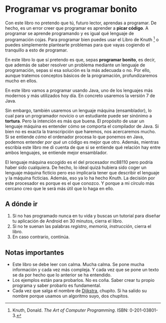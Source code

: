 # Programar vs programar bonito

Con este libro no pretendo que tú, futuro lector, aprendas a programar. De hecho, es un error creer que programar es aprender a **picar código**. A programar se aprende programando y es igual qué lenguaje de programación cojas. Para programar bien puedes usar el Libro de Knuth [^1] o puedes simplemente plantearte problemas para que vayas cogiendo el tranquillo a esto de programar.

En este libro lo que sí pretendo es que, sepas **programar bonito**, es decir, que además de saber resolver un problema mediante un lenguaje de programación, sepas si esa solución es la más adecuada o no. Por ello, aunque tratemos conceptos básicos de la programación, profundizaremos mucho en ellos.

En este libro vamos a programar usando Java, uno de los lenguajes más modernos y más utilizados hoy día. En concreto usaremos la versión 7 de Java.

Sin embargo, también usaremos un lenguaje máquina (ensamblador), lo cual para un programador novicio o un estudiante puede ser sinónimo a **tortura**. Pero la intención es más que buena. El propósito de usar un lenguaje máquina es entender cómo se comporta el compilador de Java. Si bien no es exacta la transcripción que haremos, nos acercaremos mucho. Si se entiende *cómo* el ordenador procesa lo que ponemos en Java, podemos entender *por qué* un código es mejor que otro. Además, mientras escribía este libro me di cuenta de que si se entiende qué relación hay entre ambos lenguajes, se entiende mejor ensamblador.

El lenguaje máquina escogido es el del procesador mc88110 pero podría haber sido cualquiera. De hecho, lo ideal quizá hubiera sido coger un lenguaje máquina ficticio pero eso implicaría tener que describir el lenguaje y la máquina ficticias. Además, eso ya lo ha hecho Knuth. La decisión por este procesador es porque es el que conozco. Y porque a mi círculo más cercano creo que le será más útil que lo haga en ello.

## A dónde ir

1. Si no has programado nunca en tu vida y buscas un tutorial para diseñar tu aplicación de Android en 30 minutos, cierra el libro.
2. Si no te suenan las palabras *registro*, *memoria*, *instrucción*, cierra el libro.
3. En caso contrario, continúa.

## Notas importantes

* Este libro se debe leer con calma. Mucha calma. Se pone mucha información y cada vez más compleja. Y cada vez que se pone un texto se da por hecho que lo anterior se ha entendido.
* Los ejemplos están para probarlos. No es coña. Saber crear tu propio programa y saber probarlo es fundamental.
* Cada vez que salga el nombre de [Dijkstra], chupito. Si ha salido su nombre porque usamos un algoritmo suyo, dos chupitos.

[^1]: Knuth, Donald. *The Art of Computer Programming*. ISBN: 0-201-03801-3.

[Dijkstra]: http://es.wikipedia.org/wiki/Edsger_Dijkstra "Dijkstra"
